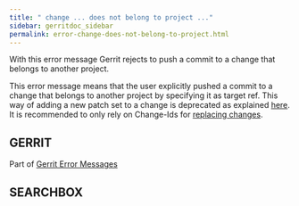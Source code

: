 ```yaml
---
title: " change ... does not belong to project ..."
sidebar: gerritdoc_sidebar
permalink: error-change-does-not-belong-to-project.html
---
```

With this error message Gerrit rejects to push a commit to a change that
belongs to another project.

This error message means that the user explicitly pushed a commit to a
change that belongs to another project by specifying it as target ref.
This way of adding a new patch set to a change is deprecated as
explained [here](user-upload.html#manual_replacement_mapping). It is
recommended to only rely on Change-Ids for [replacing
changes](user-upload.html#push_replace).

## GERRIT

Part of [Gerrit Error Messages](error-messages.html)

## SEARCHBOX

